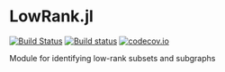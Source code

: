 # LowRank.jl

[![Build Status](https://travis-ci.org/Vilin97/LowRank.jl.svg?branch=master)](https://travis-ci.org/Vilin97/LowRank.jl)
[![Build status](https://ci.appveyor.com/api/projects/status/github/Vilin97/LowRank.jl?branch=master&svg=true)](https://ci.appveyor.com/project/Vilin97/lowrank-jl)
[![codecov.io](https://codecov.io/gh/Vilin97/LowRank.jl/branch/master/graph/badge.svg)](https://codecov.io/gh/Vilin97/LowRank.jl)

Module for identifying low-rank subsets and subgraphs
